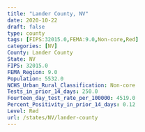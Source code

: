 ```yaml
---
title: "Lander County, NV"
date: 2020-10-22
draft: false
type: county
tags: [FIPS:32015.0,FEMA:9.0,Non-core,Red]
categories: [NV]
County: Lander County
State: NV
FIPS: 32015.0
FEMA_Region: 9.0
Population: 5532.0
NCHS_Urban_Rural_Classification: Non-core
Tests_in_prior_14_days: 250.0
Fourteen_day_test_rate_per_100000: 4519.0
Percent_Positivity_in_prior_14_days: 0.12
Level: Red
url: /states/NV/lander-county
---
```



